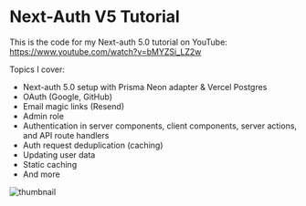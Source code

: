 # Next-Auth V5 Tutorial

This is the code for my Next-auth 5.0 tutorial on YouTube: https://www.youtube.com/watch?v=bMYZSi_LZ2w

Topics I cover:
- Next-auth 5.0 setup with Prisma Neon adapter & Vercel Postgres
- OAuth (Google, GitHub)
- Email magic links (Resend)
- Admin role
- Authentication in server components, client components, server actions, and API route handlers
- Auth request deduplication (caching)
- Updating user data
- Static caching
- And more

![thumbnail](https://github.com/codinginflow/next-auth-v5/assets/52977034/99f6ae1c-b58e-46f2-adc6-fcc5ceeadaf2)
